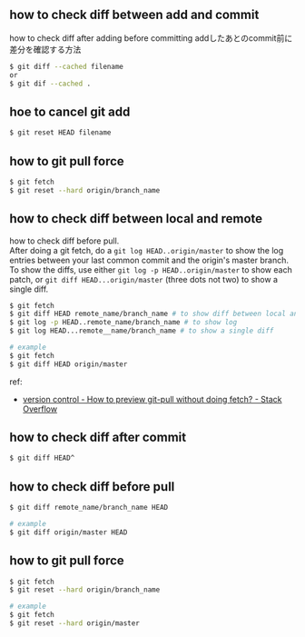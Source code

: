 ## how to check diff between add and commit
how to check diff after adding before committing 
addしたあとのcommit前に差分を確認する方法
```bash
$ git diff --cached filename
or
$ git dif --cached .
```

## hoe to cancel git add
```bash
$ git reset HEAD filename
```

## how to git pull force
```bash
$ git fetch
$ git reset --hard origin/branch_name
```

## how to check diff between local and remote
how to check diff before pull. \
After doing a git fetch, do a `git log HEAD..origin/master` to show the log entries between your last common commit and the origin's master branch.
To show the diffs, use either `git log -p HEAD..origin/master` to show each patch,
or `git diff HEAD...origin/master` (three dots not two) to show a single diff.
```bash
$ git fetch
$ git diff HEAD remote_name/branch_name # to show diff between local and remote
$ git log -p HEAD..remote_name/branch_name # to show log
$ git log HEAD...remote__name/branch_name # to show a single diff

# example
$ git fetch
$ git diff HEAD origin/master
```
ref:
- [version control - How to preview git-pull without doing fetch? - Stack Overflow](https://stackoverflow.com/questions/180272/how-to-preview-git-pull-without-doing-fetch)

## how to check diff after commit
```bash
$ git diff HEAD^
```

## how to check diff before pull
```bash
$ git diff remote_name/branch_name HEAD 

# example
$ git diff origin/master HEAD 
```

## how to git pull force
```bash
$ git fetch
$ git reset --hard origin/branch_name

# example
$ git fetch
$ git reset --hard origin/master
```
